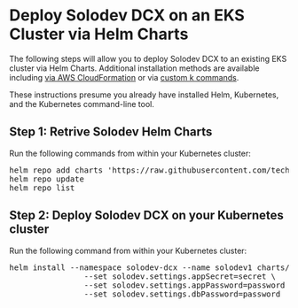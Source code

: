 # Deploy Solodev DCX on an EKS Cluster via Helm Charts
The following steps will allow you to deploy Solodev DCX to an existing EKS cluster via Helm Charts. Additional installation methods are available including <a href="deploy-solodev-dcx.md">via AWS CloudFormation</a> or via <a href="deploy-solodev-dcx-kcmd.md">custom k commands</a>.

These instructions presume you already have installed Helm, Kubernetes, and the Kubernetes command-line tool.

## Step 1: Retrive Solodev Helm Charts
Run the following commands from within your Kubernetes cluster:
<pre>
helm repo add charts 'https://raw.githubusercontent.com/techcto/charts/master/'
helm repo update
helm repo list
</pre>

## Step 2: Deploy Solodev DCX on your Kubernetes cluster
Run the following command from within your Kubernetes cluster:
<pre>
helm install --namespace solodev-dcx --name solodev1 charts/solodev-dcx-aws \
                --set solodev.settings.appSecret=secret \
                --set solodev.settings.appPassword=password \
                --set solodev.settings.dbPassword=password
</pre>